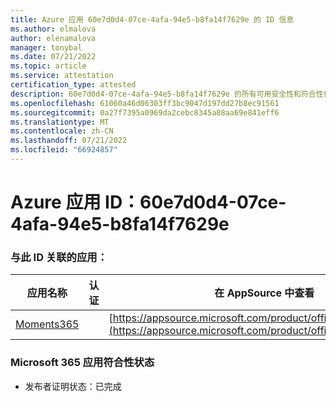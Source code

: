 ```yaml
---
title: Azure 应用 60e7d0d4-07ce-4afa-94e5-b8fa14f7629e 的 ID 信息
ms.author: elmalova
author: elenamalova
manager: tonybal
ms.date: 07/21/2022
ms.topic: article
ms.service: attestation
certification_type: attested
description: 60e7d0d4-07ce-4afa-94e5-b8fa14f7629e 的所有可用安全性和符合性信息。
ms.openlocfilehash: 61060a46d06303ff3bc9047d197dd27b8ec91561
ms.sourcegitcommit: 0a27f7395a0969da2cebc8345a88aa69e841eff6
ms.translationtype: MT
ms.contentlocale: zh-CN
ms.lasthandoff: 07/21/2022
ms.locfileid: "66924857"
---
```

# <a name="azure-app-id-60e7d0d4-07ce-4afa-94e5-b8fa14f7629e"></a>Azure 应用 ID：60e7d0d4-07ce-4afa-94e5-b8fa14f7629e


### <a name="apps-associated-with-this-id"></a>与此 ID 关联的应用：
| **应用名称** | **认证** | **在 AppSource 中查看** |
|--------------|---------------|-----------------------|
| [Moments365](../forward/WA200004337.md) |  | [https://appsource.microsoft.com/product/office/WA200004337](https://appsource.microsoft.com/product/office/WA200004337) |

### <a name="microsoft-365-app-compliance-status"></a>Microsoft 365 应用符合性状态
- 发布者证明状态：已完成

